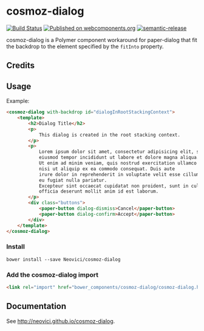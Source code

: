 cosmoz-dialog
=============

[![Build Status](https://github.com/Neovici/cosmoz-dialog/workflows/Github%20CI/badge.svg)](https://github.com/Neovici/cosmoz-dialog/actions?workflow=Github+CI)
[![Published on webcomponents.org](https://img.shields.io/badge/webcomponents.org-published-blue.svg)](https://www.webcomponents.org/element/Neovici/cosmoz-dialog)
[![semantic-release](https://img.shields.io/badge/%20%20%F0%9F%93%A6%F0%9F%9A%80-semantic--release-e10079.svg)](https://github.com/semantic-release/semantic-release)

cosmoz-dialog is a Polymer component workaround for paper-dialog that fit the
backdrop to the element specified by the `fitInto` property.

## Credits

## Usage

Example:

<!---
```
<custom-element-demo>
	<template>
		<script src="../webcomponentsjs/webcomponents-lite.js"></script>
		<link rel="import" href="../iron-demo-helpers/demo-snippet.html">
		<link rel="import" href="../iron-demo-helpers/demo-pages-shared-styles.html">
		<link rel="import" href="../paper-button/paper-button.html">
		<link rel="import" href="cosmoz-dialog.html">
		<next-code-block></next-code-block>
	</template>
</custom-element-demo>
```
-->
```html
<cosmoz-dialog with-backdrop id="dialogInRootStackingContext">
	<template>
		<h2>Dialog Title</h2>
		<p>
			This dialog is created in the root stacking context.
		</p>
		<p>
			Lorem ipsum dolor sit amet, consectetur adipisicing elit, sed do
			eiusmod tempor incididunt ut labore et dolore magna aliqua.
			Ut enim ad minim veniam, quis nostrud exercitation ullamco laboris
			nisi ut aliquip ex ea commodo consequat. Duis aute
			irure dolor in reprehenderit in voluptate velit esse cillum dolore
			eu fugiat nulla pariatur.
			Excepteur sint occaecat cupidatat non proident, sunt in culpa qui
			officia deserunt mollit anim id est laborum.
		</p>
		<div class="buttons">
			<paper-button dialog-dismiss>Cancel</paper-button>
			<paper-button dialog-confirm>Accept</paper-button>
		</div>
	</template>
</cosmoz-dialog>
```

### Install

`bower install --save Neovici/cosmoz-dialog`

### Add the cosmoz-dialog import

```html
<link rel="import" href="bower_components/cosmoz-dialog/cosmoz-dialog.html" />
```

## Documentation

See http://neovici.github.io/cosmoz-dialog.